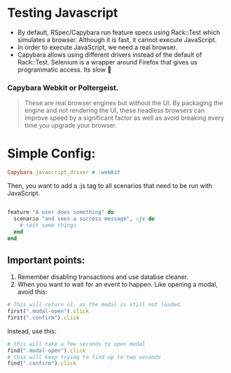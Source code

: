 # Testing Javascript

- By default, RSpec/Capybara run feature specs using Rack::Test which simulates a browser. Although it is fast, it cannot execute JavaScript.
- In order to execute JavaScript, we need a real browser. 
- Capybara allows using different drivers instead of the default of Rack::Test. Selenium is a wrapper around Firefox that gives us programmatic access. Its slow 🫥

### Capybara Webkit or Poltergeist.
> These are real browser engines but without the UI. By packaging the engine and not rendering the UI, these headless browsers can improve speed by a significant factor as well as avoid breaking every time you upgrade your browser.

# Simple Config:

```ruby
Capybara.javascript_driver = :webkit
```
Then, you want to add a :js tag to all scenarios that need to be run with JavaScript.
```ruby

feature "A user does something" do
  scenario "and sees a success message", :js do
    # test some things
  end 
end
```

## Important points:
1. Remember disabling transactions and use databse cleaner.
2. When you want to wait for an event to happen. Like opening a modal, avoid this:

```ruby
# This will return nl. as the modal is still not loaded.
first(".modal-open").click 
first(".confirm").click
```
Instead, use this:

```ruby
# this will take a few seconds to open modal
find(".modal-open").click
# this will keep trying to find up to two seconds
find(".confirm").click
```
